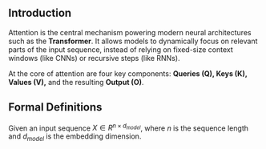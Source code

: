 ## Introduction

Attention is the central mechanism powering modern neural architectures such as the **Transformer**. It allows models to dynamically focus on relevant parts of the input sequence, instead of relying on fixed-size context windows (like CNNs) or recursive steps (like RNNs).

At the core of attention are four key components: **Queries (Q), Keys (K), Values (V),** and the resulting **Output (O)**.

## Formal Definitions

Given an input sequence $X ∈ R^{n×d_{model}}$, where $n$ is the sequence length and $d_{model}$ is the embedding dimension.
